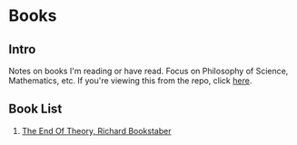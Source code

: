 # Books
## Intro
Notes on books I'm reading or have read. Focus on Philosophy of Science, Mathematics, etc.
If you're viewing this from the repo, click [here](https://ejjaffe.github.io/ejaffe-books/).

## Book List
1. [The End Of Theory, Richard Bookstaber](https://ejjaffe.github.io/ejaffe-books/books/the_end_of_theory/main.md)
